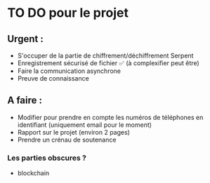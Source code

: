 # TO DO pour le projet

## Urgent :

- S'occuper de la partie de chiffrement/déchiffrement Serpent
- Enregistrement sécurisé de fichier ✅ (à complexifier peut être)
- Faire la communication asynchrone
- Preuve de connaissance

## A faire :

- Modifier pour prendre en compte les numéros de téléphones en identifiant (uniquement email pour le moment)
- Rapport sur le projet (environ 2 pages)
- Prendre un crénau de soutenance

### Les parties obscures ?

- blockchain